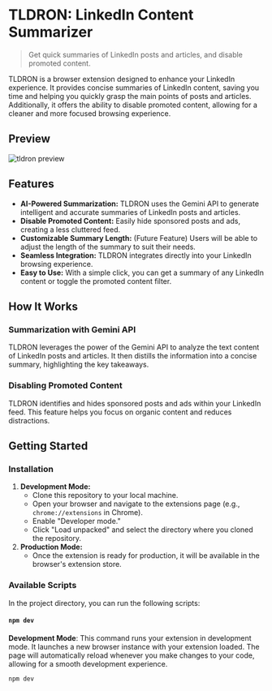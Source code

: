 # TLDRON: LinkedIn Content Summarizer

> Get quick summaries of LinkedIn posts and articles, and disable promoted content.

TLDRON is a browser extension designed to enhance your LinkedIn experience. It provides concise summaries of LinkedIn content, saving you time and helping you quickly grasp the main points of posts and articles. Additionally, it offers the ability to disable promoted content, allowing for a cleaner and more focused browsing experience.

## Preview

![tldron preview](https://github.com/user-attachments/assets/adb93133-03a6-41a3-877a-a81303bad5e5)

## Features

*   **AI-Powered Summarization:** TLDRON uses the Gemini API to generate intelligent and accurate summaries of LinkedIn posts and articles.
*   **Disable Promoted Content:**  Easily hide sponsored posts and ads, creating a less cluttered feed.
*   **Customizable Summary Length:** (Future Feature) Users will be able to adjust the length of the summary to suit their needs.
*   **Seamless Integration:** TLDRON integrates directly into your LinkedIn browsing experience.
*   **Easy to Use:** With a simple click, you can get a summary of any LinkedIn content or toggle the promoted content filter.

## How It Works

### Summarization with Gemini API

TLDRON leverages the power of the Gemini API to analyze the text content of LinkedIn posts and articles. It then distills the information into a concise summary, highlighting the key takeaways.

### Disabling Promoted Content

TLDRON identifies and hides sponsored posts and ads within your LinkedIn feed. This feature helps you focus on organic content and reduces distractions.

## Getting Started

### Installation

1.  **Development Mode:**
    *   Clone this repository to your local machine.
    *   Open your browser and navigate to the extensions page (e.g., `chrome://extensions` in Chrome).
    *   Enable "Developer mode."
    *   Click "Load unpacked" and select the directory where you cloned the repository.
2.  **Production Mode:**
    *   Once the extension is ready for production, it will be available in the browser's extension store.

### Available Scripts

In the project directory, you can run the following scripts:

#### `npm dev`

**Development Mode**: This command runs your extension in development mode. It launches a new browser instance with your extension loaded. The page will automatically reload whenever you make changes to your code, allowing for a smooth development experience.

```bash
npm dev
